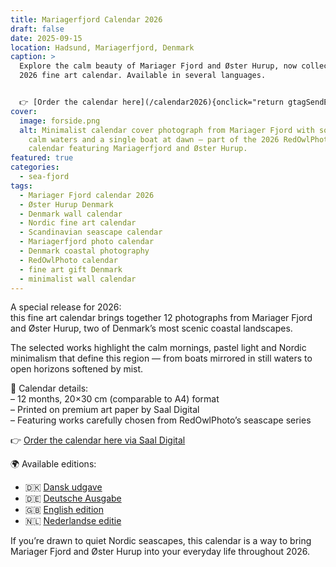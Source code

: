 ```yaml
---
title: Mariagerfjord Calendar 2026
draft: false
date: 2025-09-15
location: Hadsund, Mariagerfjord, Denmark
caption: >
  Explore the calm beauty of Mariager Fjord and Øster Hurup, now collected in my
  2026 fine art calendar. Available in several languages.  


  👉 [Order the calendar here](/calendar2026){onclick="return gtagSendEvent('/calendar2026')"}
cover:
  image: forside.png
  alt: Minimalist calendar cover photograph from Mariager Fjord with soft mist,
    calm waters and a single boat at dawn — part of the 2026 RedOwlPhoto
    calendar featuring Mariagerfjord and Øster Hurup.
featured: true
categories:
  - sea-fjord
tags:
  - Mariager Fjord calendar 2026
  - Øster Hurup Denmark
  - Denmark wall calendar
  - Nordic fine art calendar
  - Scandinavian seascape calendar
  - Mariagerfjord photo calendar
  - Denmark coastal photography
  - RedOwlPhoto calendar
  - fine art gift Denmark
  - minimalist wall calendar
---
```

A special release for 2026:  
this fine art calendar brings together 12 photographs from Mariager Fjord and Øster Hurup, two of Denmark’s most scenic coastal landscapes.

The selected works highlight the calm mornings, pastel light and Nordic minimalism that define this region — from boats mirrored in still waters to open horizons softened by mist.

📅 Calendar details:  
– 12 months, 20×30 cm (comparable to A4) format  
– Printed on premium art paper by Saal Digital  
– Featuring works carefully chosen from RedOwlPhoto’s seascape series  

👉 [Order the calendar here via Saal Digital](http://redowlphoto.dk/calendar2026)

🌍 Available editions:  
- 🇩🇰 [Dansk udgave](http://redowlphoto.dk/calendar2026-dk)  
- 🇩🇪 [Deutsche Ausgabe](http://redowlphoto.dk/calendar2026-de)  
- 🇬🇧 [English edition](http://redowlphoto.dk/calendar2026-en)  
- 🇳🇱 [Nederlandse editie](http://redowlphoto.dk/calendar2026-nl)  

If you’re drawn to quiet Nordic seascapes, this calendar is a way to bring Mariager Fjord and Øster Hurup into your everyday life throughout 2026.

<!--more-->
